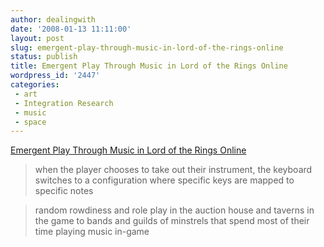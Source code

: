 ```yaml
---
author: dealingwith
date: '2008-01-13 11:11:00'
layout: post
slug: emergent-play-through-music-in-lord-of-the-rings-online
status: publish
title: Emergent Play Through Music in Lord of the Rings Online
wordpress_id: '2447'
categories:
 - art
 - Integration Research
 - music
 - space
---
```


[Emergent Play Through Music in Lord of the Rings Online][1]

> when the player chooses to take out their instrument, the keyboard switches
to a configuration where specific keys are mapped to specific notes

> random rowdiness and role play in the auction house and taverns in the game
to bands and guilds of minstrels that spend most of their time playing music
in-game

   [1]: http://transition.turbulence.org/networked_music_review/2008/01/10/emergent-play-through-music-in-lord-of-the-rings-online

